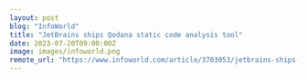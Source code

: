 ```yaml
---
layout: post
blog: "InfoWorld"
title: "JetBrains ships Qodana static code analysis tool"
date: 2023-07-20T09:00:00Z
image: images/infoworld.png
remote_url: "https://www.infoworld.com/article/3703053/jetbrains-ships-qodana-static-code-analysis-tool.html#tk.rss_applicationdevelopment"
---
```

